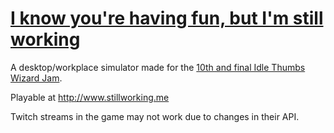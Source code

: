 # [I know you're having fun, but I'm still working](http://www.stillworking.me)

A desktop/workplace simulator made for the [10th and final Idle Thumbs Wizard Jam](https://www.idlethumbs.net/forums/topic/12773-released-i-know-youre-having-fun-but-im-still-working/).

Playable at http://www.stillworking.me

Twitch streams in the game may not work due to changes in their API.
